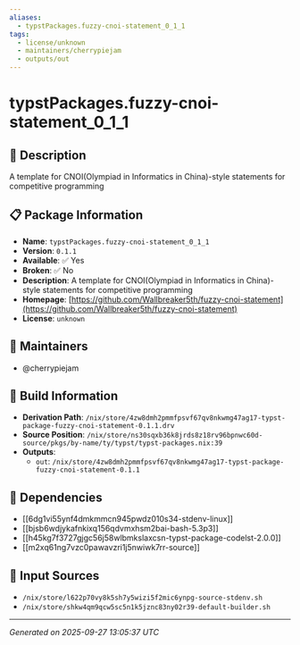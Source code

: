 ```yaml
---
aliases:
  - typstPackages.fuzzy-cnoi-statement_0_1_1
tags:
  - license/unknown
  - maintainers/cherrypiejam
  - outputs/out
---
```


# typstPackages.fuzzy-cnoi-statement_0_1_1

## 📝 Description

A template for CNOI(Olympiad in Informatics in China)-style statements for competitive programming

## 📋 Package Information

- **Name**: `typstPackages.fuzzy-cnoi-statement_0_1_1`
- **Version**: `0.1.1`
- **Available**: ✅ Yes
- **Broken**: ✅ No
- **Description**: A template for CNOI(Olympiad in Informatics in China)-style statements for competitive programming
- **Homepage**: [https://github.com/Wallbreaker5th/fuzzy-cnoi-statement](https://github.com/Wallbreaker5th/fuzzy-cnoi-statement)
- **License**: `unknown`
## 👥 Maintainers

- @cherrypiejam


## 🔧 Build Information

- **Derivation Path**: `/nix/store/4zw8dmh2pmmfpsvf67qv8nkwmg47ag17-typst-package-fuzzy-cnoi-statement-0.1.1.drv`
- **Source Position**: `/nix/store/ns30sqxb36k8jrds8z18rv96bpnwc60d-source/pkgs/by-name/ty/typst/typst-packages.nix:39`
- **Outputs**:
  - `out`:  `/nix/store/4zw8dmh2pmmfpsvf67qv8nkwmg47ag17-typst-package-fuzzy-cnoi-statement-0.1.1`

## 🔗 Dependencies

- [[6dg1vi55ynf4dmkmmcn945pwdz010s34-stdenv-linux]]
- [[bjsb6wdjykafnkixq156qdvmxhsm2bai-bash-5.3p3]]
- [[h45kg7f3727gjgc56j58wlbmkslaxcsn-typst-package-codelst-2.0.0]]
- [[m2xq61ng7vzc0pawavzri1j5nwiwk7rr-source]]

## 📁 Input Sources

- `/nix/store/l622p70vy8k5sh7y5wizi5f2mic6ynpg-source-stdenv.sh`
- `/nix/store/shkw4qm9qcw5sc5n1k5jznc83ny02r39-default-builder.sh`

---
*Generated on 2025-09-27 13:05:37 UTC*
